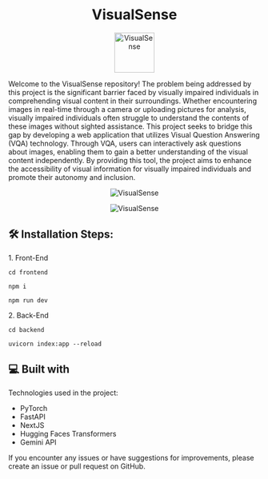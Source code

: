 <h1 align="center" id="title">VisualSense</h1>

<p align="center">
  <img src="https://github.com/arul-5/visual-sense/assets/142246653/958a1342-dec3-4c68-807d-b0987be837cd" alt="VisualSense" width=80>
</p>


<p id="description">Welcome to the VisualSense repository! The problem being addressed by this project is the significant barrier faced by visually impaired individuals in comprehending visual content in their surroundings. Whether encountering images in real-time through a camera or uploading pictures for analysis, visually impaired individuals often struggle to understand the contents of these images without sighted assistance. This project seeks to bridge this gap by
developing a web application that utilizes Visual Question Answering (VQA) technology. Through VQA, users can interactively ask questions about images, enabling them to gain a better understanding of the visual content independently. By providing this tool, the project aims to enhance the accessibility of visual information for visually impaired individuals and promote their autonomy and inclusion.</p>

<p align="center">
  <img src="https://github.com/arul-5/visual-sense/assets/113288547/985414d9-45cc-4f4b-9959-71190e6fc027" alt="VisualSense">
</p>

<p align="center">
  <img src="https://github.com/arul-5/visual-sense/assets/113288547/673b28c0-2042-436e-bfc7-1b01f3d804e6" alt="VisualSense">
</p>


<h2>🛠 Installation Steps:</h2>

<p>1. Front-End</p>

```
cd frontend
```


```
npm i
```

```
npm run dev
```

<p>2. Back-End</p>

```
cd backend
```

```
uvicorn index:app --reload
```

<h2>💻 Built with</h2>

Technologies used in the project:

*   PyTorch
*   FastAPI
*   NextJS
*   Hugging Faces Transformers
*   Gemini API
   
If you encounter any issues or have suggestions for improvements, please create an issue or pull request on GitHub.
